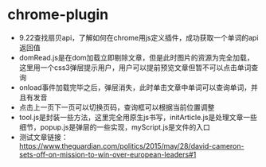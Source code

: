 # chrome-plugin

- 9.22查找扇贝api，了解如何在chrome用js定义插件，成功获取一个单词的api返回值
- domRead.js是在dom加载立即剔除文章，但是此时图片的资源为完全加载，这里用一个css3弹层提示用户，用户可以提前预览文章但暂不可以点击单词查询
- onload事件加载完毕之后，弹层消失，此时单击文章中单词可以查询单词，并且有发音
- 点击上一页下一页可以切换页码，查询框可以根据当前位置调整
- tool.js是封装一些方法，这里完全用原生js书写，initArticle.js是处理文章一些细节，popup.js是弹层的一些实现，myScript.js是文件的入口
- 测试文章链接：https://www.theguardian.com/politics/2015/may/28/david-cameron-sets-off-on-mission-to-win-over-european-leaders#1
